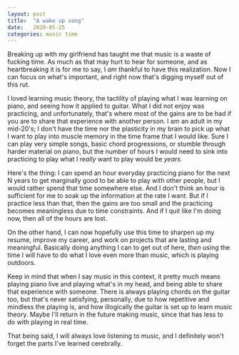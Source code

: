 ```yaml
---
layout: post
title:  "A wake up song"
date:   2020-05-25
categories: music time
---
```

Breaking up with my girlfriend has taught me that music is a waste of fucking time.
As much as that may hurt to hear for someone, and as heartbreaking it is for me to say, I *am* thankful to have this realization.
Now I can focus on what's important, and right now that's digging myself out of this rut.

I loved learning music theory, the tactility of playing what I was learning on piano, and seeing how it applied to guitar.
What I did not enjoy was practicing, and unfortunately, that's where most of the gains are to be had if you are to share that experience with another person.
I am an adult in my mid-20's; I don't have the time nor the plasticity in my brain to pick up what I want to play into muscle memory in the time frame that I would like.
Sure I can play very simple songs, basic chord progressions, or stumble through harder material on piano, but the number of hours I would need to sink into practicing to play what I *really* want to play would be *years*.

Here's the thing: I can spend an hour everyday practicing piano for the next N years to get marginally good to be able to play with other people, but I would rather spend that time somewhere else.
And I don't think an hour is sufficient for me to soak up the information at the rate I want.
But if I practice less than that, then the gains are too small and the practicing becomes meaningless due to time constraints.
And if I quit like I'm doing now, then all of the hours are lost.

On the other hand, I can now hopefully use this time to sharpen up my resume, improve my career, and work on projects that are lasting and meaningful.
Basically doing anything I can to get out of here, *then* using the time I will have to do what I love even more than music, which is playing outdoors.

Keep in mind that when I say music in this context, it pretty much means playing piano live and playing what's in my head, and being able to share that experience with someone.
There is always playing chords on the guitar too, but that's never satisfying, personally, due to how repetitive and mindless the playing is, and how illogically the guitar is set up to learn music theory.
Maybe I'll return in the future making music, since that has less to do with playing in real time.

That being said, I will always love listening to music, and I definitely won't forget the parts I've learned cerebrally.
